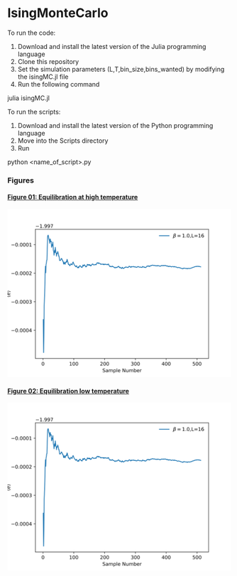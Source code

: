 # IsingMonteCarlo
 
To run the code:

1. Download and install the latest version of the Julia programming language
2. Clone this repository
3. Set the simulation parameters (L,T,bin_size,bins_wanted) by modifying the isingMC.jl file
4. Run the following command

 julia isingMC.jl

To run the scripts:

1. Download and install the latest version of the Python programming language
2. Move into the Scripts directory
3. Run

 python <name_of_script>.py
 
 ### Figures

#### [Figure 01: Equilibration at high temperature](https://github.com/ecasiano/IsingMonteCarlo/blob/main/Figures/a_equilibration_beta_1.0.svg)
<img src="https://github.com/ecasiano/IsingMonteCarlo/blob/main/Figures/a_equilibration_beta_1.0.svg">

#### [Figure 02: Equilibration low temperature](https://github.com/ecasiano/IsingMonteCarlo/blob/main/Figures/a_equilibration_beta_1.0.svg)
<img src="https://github.com/ecasiano/IsingMonteCarlo/blob/main/Figures/a_equilibration_beta_1.0.svg">
